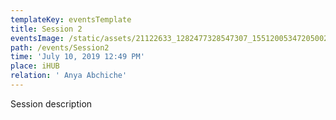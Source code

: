 ```yaml
---
templateKey: eventsTemplate
title: Session 2
eventsImage: /static/assets/21122633_1282477328547307_1551200534720500277_o.jpg
path: /events/Session2
time: 'July 10, 2019 12:49 PM'
place: iHUB
relation: ' Anya Abchiche'
---
```

Session description
